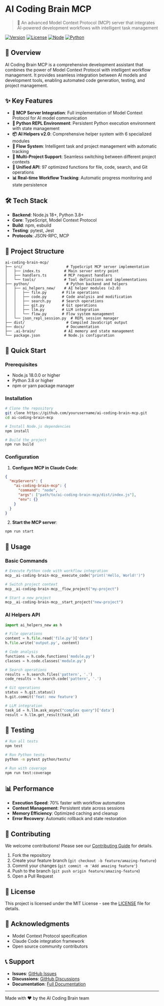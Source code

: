 # AI Coding Brain MCP
<!-- Hook Test: 2025-08-26 15:20 -->

> 🚀 An advanced Model Context Protocol (MCP) server that integrates AI-powered development workflows with intelligent task management

[![Version](https://img.shields.io/badge/version-5.0.0-blue.svg)](https://github.com/ai-coding-brain-mcp)
[![License](https://img.shields.io/badge/license-MIT-green.svg)](LICENSE)
[![Node](https://img.shields.io/badge/node-%3E%3D18.0.0-brightgreen.svg)](https://nodejs.org)
[![Python](https://img.shields.io/badge/python-%3E%3D3.8-blue.svg)](https://python.org)

## 🎯 Overview

AI Coding Brain MCP is a comprehensive development assistant that combines the power of Model Context Protocol with intelligent workflow management. It provides seamless integration between AI models and development tools, enabling automated code generation, testing, and project management.

## ✨ Key Features

- **🤖 MCP Server Integration**: Full implementation of Model Context Protocol for AI model communication
- **🐍 Python REPL Environment**: Persistent Python execution environment with state management
- **📦 AI Helpers v2.0**: Comprehensive helper system with 6 specialized modules
- **🔄 Flow System**: Intelligent task and project management with automatic tracking
- **🚀 Multi-Project Support**: Seamless switching between different project contexts
- **🔧 Unified API**: 97 optimized functions for file, code, search, and Git operations
- **📊 Real-time Workflow Tracking**: Automatic progress monitoring and state persistence

## 🛠️ Tech Stack

- **Backend**: Node.js 18+, Python 3.8+
- **Core**: TypeScript, Model Context Protocol
- **Build**: npm, esbuild
- **Testing**: pytest, Jest
- **Protocols**: JSON-RPC, MCP

## 📁 Project Structure

```
ai-coding-brain-mcp/
├── src/                    # TypeScript MCP server implementation
│   ├── index.ts           # Main server entry point
│   ├── handlers.ts        # MCP request handlers
│   └── tools/             # Tool definitions and implementations
├── python/                 # Python backend and helpers
│   ├── ai_helpers_new/    # AI helper modules (v2.0)
│   │   ├── file.py       # File operations
│   │   ├── code.py       # Code analysis and modification
│   │   ├── search.py     # Search operations
│   │   ├── git.py        # Git operations
│   │   ├── llm.py        # LLM integration
│   │   └── flow.py       # Flow system management
│   └── json_repl_session.py  # REPL session manager
├── dist/                   # Compiled JavaScript output
├── docs/                   # Documentation
├── .ai-brain/             # AI memory and state management
└── package.json           # Node.js configuration
```

## 🚀 Quick Start

### Prerequisites

- Node.js 18.0.0 or higher
- Python 3.8 or higher
- npm or yarn package manager

### Installation

```bash
# Clone the repository
git clone https://github.com/yourusername/ai-coding-brain-mcp.git
cd ai-coding-brain-mcp

# Install Node.js dependencies
npm install

# Build the project
npm run build
```

### Configuration

1. **Configure MCP in Claude Code**:
```json
{
  "mcpServers": {
    "ai-coding-brain-mcp": {
      "command": "node",
      "args": ["path/to/ai-coding-brain-mcp/dist/index.js"],
      "env": {}
    }
  }
}
```

2. **Start the MCP server**:
```bash
npm run start
```

## 📖 Usage

### Basic Commands

```python
# Execute Python code with workflow integration
mcp__ai-coding-brain-mcp__execute_code("print('Hello, World!')")

# Switch project context
mcp__ai-coding-brain-mcp__flow_project("my-project")

# Start a new project
mcp__ai-coding-brain-mcp__start_project("new-project")
```

### AI Helpers API

```python
import ai_helpers_new as h

# File operations
content = h.file.read('file.py')['data']
h.file.write('output.py', content)

# Code analysis
functions = h.code.functions('module.py')
classes = h.code.classes('module.py')

# Search operations
results = h.search.files('pattern', '.')
code_results = h.search.code('pattern', '.')

# Git operations
status = h.git.status()
h.git.commit('feat: new feature')

# LLM integration
task_id = h.llm.ask_async("complex query")['data']
result = h.llm.get_result(task_id)
```

## 🧪 Testing

```bash
# Run all tests
npm test

# Run Python tests
python -m pytest python/tests/

# Run with coverage
npm run test:coverage
```

## 📊 Performance

- **Execution Speed**: 70% faster with workflow automation
- **Context Management**: Persistent state across sessions
- **Memory Efficiency**: Optimized caching and cleanup
- **Error Recovery**: Automatic rollback and state restoration

## 🤝 Contributing

We welcome contributions! Please see our [Contributing Guide](CONTRIBUTING.md) for details.

1. Fork the repository
2. Create your feature branch (`git checkout -b feature/amazing-feature`)
3. Commit your changes (`git commit -m 'Add amazing feature'`)
4. Push to the branch (`git push origin feature/amazing-feature`)
5. Open a Pull Request

## 📄 License

This project is licensed under the MIT License - see the [LICENSE](LICENSE) file for details.

## 🙏 Acknowledgments

- Model Context Protocol specification
- Claude Code integration framework
- Open source community contributors

## 📞 Support

- **Issues**: [GitHub Issues](https://github.com/yourusername/ai-coding-brain-mcp/issues)
- **Discussions**: [GitHub Discussions](https://github.com/yourusername/ai-coding-brain-mcp/discussions)
- **Documentation**: [Full Documentation](docs/README.md)

---

Made with ❤️ by the AI Coding Brain team